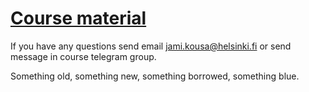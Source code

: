 # [Course material](https://docker-hy.github.io)

If you have any questions send email jami.kousa@helsinki.fi or send message in course telegram group.

Something old, something new, something borrowed, something blue.
